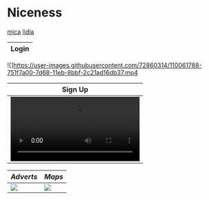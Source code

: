 # Niceness
[mica](https://github.com/micaela1830)
[lidia](https://github.com/LidiaParral)


 Login | 
 ------ |
 ![]https://user-images.githubusercontent.com/72860314/110061788-751f7a00-7d68-11eb-8bbf-2c21ad16db37.mp4
 
 Sign Up |
 --------|
![](img/signup.mp4)|

*Adverts* | *Maps*
 ------ | ------
![](img/adverts.jpg) | ![](img/maps.jpg)|
